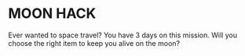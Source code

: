 # MOON HACK
Ever wanted to space travel?
You have 3 days on this mission. Will you choose the right item to keep you alive on the moon?